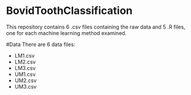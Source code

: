 # BovidToothClassification

This repository contains 6 .csv files containing the raw data and 5 .R files, one for each machine learning method examined.

#Data
There are 6 data files: 

 - LM1.csv
 -  LM2.csv
 -  LM3.csv
 - UM1.csv
 -  UM2.csv
 - UM3.csv

